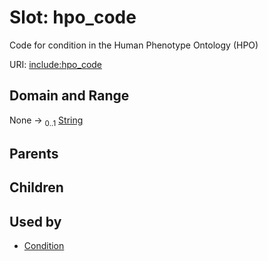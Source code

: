 
# Slot: hpo_code


Code for condition in the Human Phenotype Ontology (HPO)

URI: [include:hpo_code](https://w3id.org/include/hpo_code)


## Domain and Range

None &#8594;  <sub>0..1</sub> [String](types/String.md)

## Parents


## Children


## Used by

 * [Condition](Condition.md)
